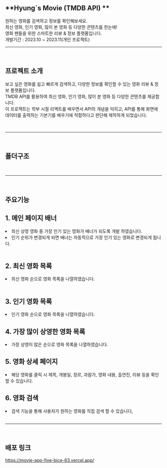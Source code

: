 ## **Hyung`s Movie (TMDB API) ** 
원하는 영화를 검색하고 정보를 확인해보세요.<br>
최신 영화, 인기 영화, 많이 본 영화 등 다양한 콘텐츠를 한눈에!<br>
영화 팬들을 위한 스마트한 리뷰 & 정보 플랫폼입니다.<br>
개발기간 : 2023.10 ~ 2023.11(개인 프로젝트)

---

<br>

## **프로젝트 소개**
보고 싶은 영화를 쉽고 빠르게 검색하고, 다양한 정보를 확인할 수 있는 영화 리뷰 & 정보 플랫폼입니다.<br>
TMDB API를 활용하여 최신 영화, 인기 영화, 많이 본 영화 등 다양한 콘텐츠를 제공합니다.<br>
 이 프로젝트는 학부 시절 리액트를 배우면서 API의 개념을 익히고, API를 통해 화면에 데이터를 출력하는 기본기를 배우기에 적합하다고 판단해 제작하게 되었습니다.

<br>

---

<br>

## **폴더구조**


<br>

---

<br>

## **주요기능**
## 1. 메인 페이지 배너<br>
<li>최신 상영 영화 중 가장 인기 있는 영화가 배너가 되도록 개발 하였습니다.</li>
<li>인기 순위가 변경되게 되면 배너는 자동적으로 가장 인기 있는 영화로 변경되게 됩니다.</li>

<br>

## 2. 최신 영화 목록<br>
<li>최신 영화 순으로 영화 목록을 나열하였습니다.</li>

<br>

## 3. 인기 영화 목록<br>
<li>인기 영화 순으로 영화 목록을 나열하였습니다.</li>

## 4. 가장 많이 상영한 영화 목록<br>
<li>가장 상영이 많은 순으로 영화 목록을 나열하였습니다.</li>

## 5. 영화 상세 페이지<br>
<li>해당 영화를 클릭 시 제목, 개봉일, 장르, 과람가,  영화 내용, 출연진, 리뷰 등을 확인 할 수 있습니다.</li>

## 6. 영화 검색
<li>검색 기능을 통해 사용자가 원하는 영화를 직접 검색 할 수 있습니다,</li>



<br>

---

<br>

## **배포 링크**
https://movie-app-five-bice-63.vercel.app/
